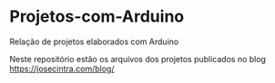 # Projetos-com-Arduino
Relação de projetos elaborados com Arduino

Neste repositório estão os arquivos dos projetos publicados no blog https://josecintra.com/blog/
